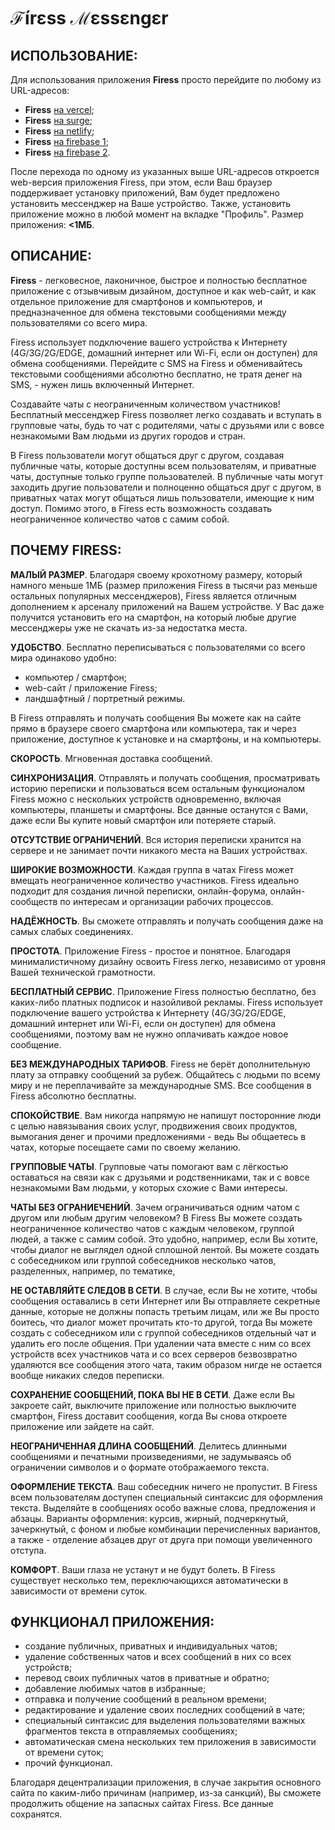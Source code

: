 # ℱírεss ℳεssεngεr

## ИСПОЛЬЗОВАНИЕ:

Для использования приложения **Firess** просто перейдите по любому из URL-адресов:

- **Firess** [на vercel](https://firess.vercel.app/);
- **Firess** [на surge](https://firess.surge.sh/);
- **Firess** [на netlify](https://firess-messenger.netlify.app/);
- **Firess** [на firebase 1](https://messenger-fireactbase-211015.web.app/);
- **Firess** [на firebase 2](https://messenger-fireactbase-211015.firebaseapp.com/).

После перехода по одному из указанных выше URL-адресов откроется web-версия приложения Firess, при этом, если Ваш браузер поддерживает установку приложений, Вам будет предложено установить мессенджер на Ваше устройство. Также, установить приложение можно в любой момент на вкладке "Профиль". Размер приложения: **<1МБ**.

## ОПИСАНИЕ:

**Firess** - легковесное, лаконичное, быстрое и полностью бесплатное приложение с отзывчивым дизайном, доступное и как web-сайт, и как отдельное приложение для смартфонов и компьютеров, и предназначенное для обмена текстовыми сообщениями между пользователями со всего мира.

Firess использует подключение вашего устройства к Интернету (4G/3G/2G/EDGE, домашний интернет или Wi-Fi, если он доступен) для обмена сообщениями. Перейдите с SMS на Firess и обменивайтесь текстовыми сообщениями абсолютно бесплатно, не тратя денег на SMS, - нужен лишь включенный Интернет.

Создавайте чаты с неограниченным количеством участников! Бесплатный мессенджер Firess позволяет легко создавать и вступать в групповые чаты, будь то чат с родителями, чаты с друзьями или с вовсе незнакомыми Вам людьми из других городов и стран.

В Firess пользователи могут общаться друг с другом, создавая публичные чаты, которые доступны всем пользователям, и приватные чаты, доступные только группе пользователей. В публичные чаты могут заходить другие пользователи и полноценно общаться друг с другом, в приватных чатах могут общаться лишь пользователи, имеющие к ним доступ. Помимо этого, в Firess есть возможность создавать неограниченное количество чатов с самим собой.

## ПОЧЕМУ FIRESS:

**МАЛЫЙ РАЗМЕР**. Благодаря своему крохотному размеру, который намного меньше 1МБ (размер приложения Firess в тысячи раз меньше остальных популярных мессенджеров), Firess является отличным дополнением к арсеналу приложений на Вашем устройстве. У Вас даже получится установить его на смартфон, на который любые другие мессенджеры уже не скачать из-за недостатка места.

**УДОБСТВО**. Бесплатно переписываться с пользователями со всего мира одинаково удобно:

- компьютер / смартфон;
- web-сайт / приложение Firess;
- ландшафтный / портретный режимы.

В Firess отправлять и получать сообщения Вы можете как на сайте прямо в браузере своего смартфона или компьютера, так и через приложение, доступное к установке и на смартфоны, и на компьютеры.

**СКОРОСТЬ**. Мгновенная доставка сообщений.

**СИНХРОНИЗАЦИЯ**. Отправлять и получать сообщения, просматривать историю переписки и пользоваться всем остальным функционалом Firess можно с нескольких устройств одновременно, включая компьютеры, планшеты и смартфоны. Все данные останутся с Вами, даже если Вы купите новый смартфон или потеряете старый.

**ОТСУТСТВИЕ ОГРАНИЧЕНИЙ**. Вся история переписки хранится на сервере и не занимает почти никакого места на Ваших устройствах.

**ШИРОКИЕ ВОЗМОЖНОСТИ**. Каждая группа в чатах Firess может вмещать неограниченное количество участников. Firess идеально подходит для создания личной переписки, онлайн-форума, онлайн-сообществ по интересам и организации рабочих процессов.

**НАДЁЖНОСТЬ**. Вы сможете отправлять и получать сообщения даже на самых слабых соединениях.

**ПРОСТОТА**. Приложение Firess - простое и понятное. Благодаря минималистичному дизайну освоить Firess легко, независимо от уровня Вашей технической грамотности.

**БЕСПЛАТНЫЙ СЕРВИС**. Приложение Firess полностью бесплатно, без каких-либо платных подписок и назойливой рекламы. Firess использует подключение вашего устройства к Интернету (4G/3G/2G/EDGE, домашний интернет или Wi-Fi, если он доступен) для обмена сообщениями, поэтому вам не нужно оплачивать каждое новое сообщение.

**БЕЗ МЕЖДУНАРОДНЫХ ТАРИФОВ**. Firess не берёт дополнительную плату за отправку сообщений за рубеж. Общайтесь с людьми по всему миру и не переплачивайте за международные SMS. Все сообщения в Firess абсолютно бесплатны.

**СПОКОЙСТВИЕ**. Вам никогда напрямую не напишут посторонние люди с целью навязывания своих услуг, продвижения своих продуктов, вымогания денег и прочими предложениями - ведь Вы общаетесь в чатах, которые посещаете сами по своему желанию.

**ГРУППОВЫЕ ЧАТЫ**. Групповые чаты помогают вам с лёгкостью оставаться на связи как с друзьями и родственниками, так и с вовсе незнакомыми Вам людьми, у которых схожие с Вами интересы.

**ЧАТЫ БЕЗ ОГРАНИЕЧЕНИЙ**. Зачем ограничиваться одним чатом с другом или любым другим человеком? В Firess Вы можете создать неограниченное количество чатов с каждым человеком, группой людей, а также с самим собой. Это удобно, например, если Вы хотите, чтобы диалог не выглядел одной сплошной лентой. Вы можете создать с собеседником или группой собеседников несколько чатов, разделенных, например, по тематике,

**НЕ ОСТАВЛЯЙТЕ СЛЕДОВ В СЕТИ**. В случае, если Вы не хотите, чтобы сообщения оставались в сети Интернет или Вы отправляете секретные данные, которые не должны попасть третьим лицам, или же Вы просто боитесь, что диалог может прочитать кто-то другой, тогда Вы можете создать с собеседником или с группой собеседников отдельный чат и удалить его после общения. При удалении чата вместе с ним со всех устройств всех участников чата и со всех серверов безвозвратно удаляются все сообщения этого чата, таким образом нигде не остается вообще никаких следов переписки.

**СОХРАНЕНИЕ СООБЩЕНИЙ, ПОКА ВЫ НЕ В СЕТИ**. Даже если Вы закроете сайт, выключите приложение или полностью выключите смартфон, Firess доставит сообщения, когда Вы снова откроете приложение или зайдете на сайт.

**НЕОГРАНИЧЕННАЯ ДЛИНА СООБЩЕНИЙ**. Делитесь длинными сообщениями и печатными произведениями, не задумываясь об ограничении символов и о формате отображаемого текста.

**ОФОРМЛЕНИЕ ТЕКСТА**. Ваш собеседник ничего не пропустит. В Firess всем пользователям доступен специальный синтаксис для оформления текста. Выделяйте в сообщениях особо важные слова, предложения и абзацы. Варианты оформления: курсив, жирный, подчеркнутый, зачеркнутый, с фоном и любые комбинации перечисленных вариантов, а также - отделение абзацев друг от друга при помощи увеличенного отступа.

**КОМФОРТ**. Ваши глаза не устанут и не будут болеть. В Firess существует несколько тем, переключающихся автоматически в зависимости от времени суток.

## ФУНКЦИОНАЛ ПРИЛОЖЕНИЯ:

- создание публичных, приватных и индивидуальных чатов;
- удаление собственных чатов и всех сообщений в них со всех устройств;
- перевод своих публичных чатов в приватные и обратно;
- добавление любимых чатов в избранные;
- отправка и получение сообщений в реальном времени;
- редактирование и удаление своих последних сообщений в чате;
- специальный синтаксис для выделения пользователями важных фрагментов текста в отправляемых сообщениях;
- автоматическая смена нескольких тем приложения в зависимости от времени суток;
- прочий функционал.

Благодаря децентрализации приложения, в случае закрытия основного сайта по каким-либо причинам (например, из-за санкций), Вы сможете продолжить общение на запасных сайтах Firess. Все данные сохранятся.
